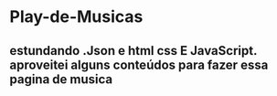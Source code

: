 # Play-de-Musicas  
## estundando .Json e html css E JavaScript. aproveitei alguns conteúdos para fazer essa pagina de musica 
<a target="_blank" href="https://douglasb834.github.io/Play-de-Musicas/cadastrar.html"></a>
